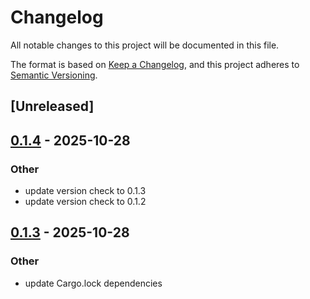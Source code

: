# Changelog

All notable changes to this project will be documented in this file.

The format is based on [Keep a Changelog](https://keepachangelog.com/en/1.0.0/),
and this project adheres to [Semantic Versioning](https://semver.org/spec/v2.0.0.html).

## [Unreleased]

## [0.1.4](https://github.com/onsails/ccsync/compare/ccsync-v0.1.3...ccsync-v0.1.4) - 2025-10-28

### Other

- update version check to 0.1.3
- update version check to 0.1.2

## [0.1.3](https://github.com/onsails/ccsync/compare/ccsync-v0.1.2...ccsync-v0.1.3) - 2025-10-28

### Other

- update Cargo.lock dependencies

